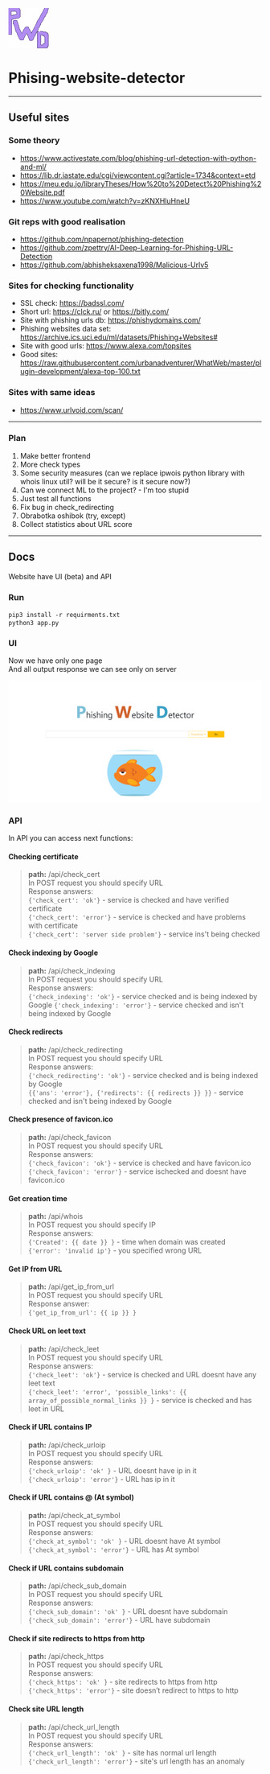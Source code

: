 ![the_best_logo](img/logo.png)
# Phising-website-detector
---
## Useful sites

### Some theory
- https://www.activestate.com/blog/phishing-url-detection-with-python-and-ml/
- https://lib.dr.iastate.edu/cgi/viewcontent.cgi?article=1734&context=etd
- https://meu.edu.jo/libraryTheses/How%20to%20Detect%20Phishing%20Website.pdf
- https://www.youtube.com/watch?v=zKNXHluHneU

### Git reps with good realisation
- https://github.com/npapernot/phishing-detection
- https://github.com/zpettry/AI-Deep-Learning-for-Phishing-URL-Detection
- https://github.com/abhisheksaxena1998/Malicious-Urlv5

### Sites for checking functionality
- SSL check: https://badssl.com/
- Short url: https://clck.ru/ or https://bitly.com/
- Site with phishing urls db: https://phishydomains.com/
- Phishing websites data set: https://archive.ics.uci.edu/ml/datasets/Phishing+Websites#
- Site with good urls: https://www.alexa.com/topsites
- Good sites: https://raw.githubusercontent.com/urbanadventurer/WhatWeb/master/plugin-development/alexa-top-100.txt

### Sites with same ideas
- https://www.urlvoid.com/scan/
---
### Plan
1) Make better frontend
2) More check types
3) Some security measures (can we replace ipwois python library with whois linux util? will be it secure? is it secure now?)
4) Can we connect ML to the project? - I'm too stupid
5) Just test all functions
6) Fix bug in check_redirecting
7) Obrabotka oshibok (try, except)
8) Collect statistics about URL score
---
## Docs
Website have UI (beta) and API

### Run
```
pip3 install -r requirments.txt
python3 app.py
```

### UI
Now we have only one page  
And all output response we can see only on server  
  
![Site UI](САЙТ.PNG)

### API
In API you can access next functions:  
  
#### Checking certificate
> **path:** /api/check_cert  
> In POST request you should specify URL  
> Response answers:  
>	 ```{'check_cert': 'ok'}``` - service is checked and have verified certificate  
>	 ```{'check_cert': 'error'}``` - service is checked and have problems with certificate  
>	 ```{'check_cert': 'server side problem'}``` - service ins't being checked  
  
#### Check indexing by Google
> **path:** /api/check_indexing  
> In POST request you should specify URL  
> Response answers:  
>	 ```{'check_indexing': 'ok'}``` - service checked and is being indexed by Google 
>	 ```{'check_indexing': 'error'}``` -  service checked and isn't being indexed by Google   
  
#### Check redirects
> **path:** /api/check_redirecting  
> In POST request you should specify URL  
> Response answers:  
>	 ```{'check_redirecting': 'ok'}``` - service checked and is being indexed by Google  
>	 ```{{'ans': 'error'}, {'redirects': {{ redirects }} }}``` - service checked and isn't being indexed by Google  
  
#### Check presence of favicon.ico
> **path:** /api/check_favicon  
> In POST request you should specify URL  
> Response answers:  
>	 ```{'check_favicon': 'ok'}``` - service is checked and have favicon.ico  
>	 ```{'check_favicon': 'error'}``` - service ischecked and doesnt have favicon.ico  
  
#### Get creation time
> **path:** /api/whois  
> In POST request you should specify IP  
> Response answers:  
>	 ```{'Created': {{ date }} }``` - time when domain was created  
>    ```{'error': 'invalid ip'}``` - you specified wrong URL  
  
#### Get IP from URL
> **path:** /api/get_ip_from_url  
> In POST request you should specify URL  
> Response answer:  
>	 ```{'get_ip_from_url': {{ ip }} }```  
  
#### Check URL on leet text
> **path:** /api/check_leet  
> In POST request you should specify URL  
> Response answers:  
>	 ```{'check_leet': 'ok'}```  - service is checked and URL doesnt have any leet text  
>	 ```{'check_leet': 'error', 'possible_links': {{ array_of_possible_normal_links }} }``` - service is checked and has leet in URL  

#### Check if URL contains IP
> **path:** /api/check_urloip  
> In POST request you should specify URL  
> Response answers:  
>	 ```{'check_urloip': 'ok' }``` - URL doesnt have ip in it   
>    ```{'check_urloip': 'error'}``` - URL has ip in it  

#### Check if URL contains @ (At symbol)
> **path:** /api/check_at_symbol  
> In POST request you should specify URL  
> Response answers:  
>	 ```{'check_at_symbol': 'ok' }``` - URL doesnt have At symbol   
>    ```{'check_at_symbol': 'error'}``` - URL has At symbol  

#### Check if URL contains subdomain
> **path:** /api/check_sub_domain  
> In POST request you should specify URL  
> Response answers:  
>	 ```{'check_sub_domain': 'ok' }``` - URL doesnt have subdomain   
>    ```{'check_sub_domain': 'error'}``` - URL have subdomain  

#### Check if site redirects to https from http
> **path:** /api/check_https  
> In POST request you should specify URL  
> Response answers:  
>	 ```{'check_https': 'ok' }``` - site redirects to https from http   
>    ```{'check_https': 'error'}``` - site doesn’t redirect to https to http

#### Check site URL length
> **path:** /api/check_url_length  
> In POST request you should specify URL  
> Response answers:  
>	 ```{'check_url_length': 'ok' }``` - site has normal url length   
>    ```{'check_url_length': 'error'}``` - site's url length has an anomaly   
